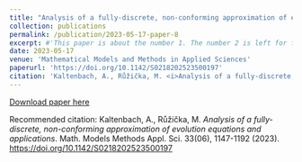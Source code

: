 ```yaml
---
title: "Analysis of a fully-discrete, non-conforming approximation of evolution equations and applications"
collection: publications
permalink: /publication/2023-05-17-paper-8
excerpt: #'This paper is about the number 1. The number 2 is left for future work.'
date: 2023-05-17
venue: 'Mathematical Models and Methods in Applied Sciences'
paperurl: 'https://doi.org/10.1142/S0218202523500197'
citation: 'Kaltenbach, A., Růžička, M. <i>Analysis of a fully-discrete, non-conforming approximation of evolution equations and applications</i>. Math. Models Methods Appl. Sci. 33(06), 1147-1192 (2023). https://doi.org/10.1142/S0218202523500197'
---
```


[Download paper here](https://doi.org/10.1142/S0218202523500197) 

Recommended citation: Kaltenbach, A., Růžička, M. <i>Analysis of a fully-discrete, non-conforming approximation of evolution equations and applications</i>. Math. Models Methods Appl. Sci. 33(06), 1147-1192 (2023). https://doi.org/10.1142/S0218202523500197
 